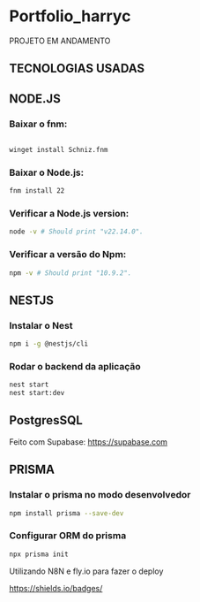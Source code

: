 # Portfolio_harryc

PROJETO EM ANDAMENTO

## TECNOLOGIAS USADAS

## NODE.JS

### Baixar o fnm:

```bash

winget install Schniz.fnm

```

### Baixar o Node.js:

```bash
fnm install 22
```

### Verificar a Node.js version:

```bash
node -v # Should print "v22.14.0".
```

### Verificar a versão do Npm:

```bash
npm -v # Should print "10.9.2".
```

## NESTJS

### Instalar o Nest

```bash
npm i -g @nestjs/cli
```

### Rodar o backend da aplicação

```bash
nest start
nest start:dev
```

## PostgresSQL

Feito com Supabase: https://supabase.com

## PRISMA

### Instalar o prisma no modo desenvolvedor

```bash
npm install prisma --save-dev
```

### Configurar ORM do prisma

```bash
npx prisma init
```

Utilizando N8N e fly.io para fazer o deploy

https://shields.io/badges/
